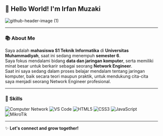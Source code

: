 ## 👋 Hello World! I'm Irfan Muzaki

![github-header-image (1)](https://github.com/user-attachments/assets/e8151e08-7578-4924-a77e-a391b4a75c20)

---

### 📚 About Me

Saya adalah **mahasiswa S1 Teknik Informatika** di **Universitas Muhammadiyah**, saat ini sedang menempuh **semester 6**.  
Saya fokus mendalami bidang **data dan jaringan komputer**, serta memiliki minat besar untuk berkarir sebagai seorang **Network Engineer**.  
Saat ini saya sedang dalam proses belajar mendalam tentang jaringan komputer, baik secara teori maupun praktik, untuk mendukung cita-cita saya menjadi seorang Network Engineer profesional.

---

### 🚀 Skills

![Computer Network](https://img.shields.io/badge/Computer%20Network-%23007ACC?style=for-the-badge&logo=cisco&logoColor=white)
![VS Code](https://img.shields.io/badge/VS%20Code-007ACC?style=for-the-badge&logo=visual-studio-code&logoColor=white)
![HTML5](https://img.shields.io/badge/HTML5-E34F26?style=for-the-badge&logo=html5&logoColor=white)
![CSS3](https://img.shields.io/badge/CSS3-1572B6?style=for-the-badge&logo=css3&logoColor=white)
![JavaScript](https://img.shields.io/badge/JavaScript-F7DF1E?style=for-the-badge&logo=javascript&logoColor=black)
![MikroTik](https://img.shields.io/badge/MikroTik-%23000?style=for-the-badge&logo=mikrotik&logoColor=white)

---

✨ **Let's connect and grow together!**
